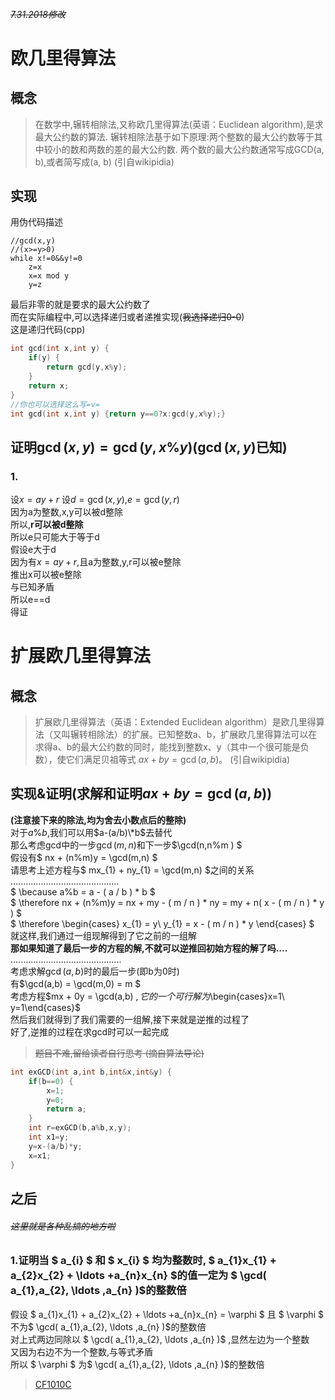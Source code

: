 ###### ~~7.31.2018修改~~
# 欧几里得算法
## 概念
> 在数学中,辗转相除法,又称欧几里得算法(英语：Euclidean algorithm),是求最大公约数的算法.
> 辗转相除法基于如下原理:两个整数的最大公约数等于其中较小的数和两数的差的最大公约数.
>两个数的最大公约数通常写成GCD(a, b),或者简写成(a, b) 
>(引自wikipidia)


## 实现
用伪代码描述
```
//gcd(x,y)
//(x>=y>0)
while x!=0&&y!=0
	z=x
	x=x mod y
	y=z
```
最后非零的就是要求的最大公约数了   
而在实际编程中,可以选择递归或者递推实现(~~我选择递归0-0~~)   
这是递归代码(cpp)   
```c++
int gcd(int x,int y) {
	if(y) {
		return gcd(y,x%y);
	}
	return x;
}
//你也可以选择这么写=v=
int gcd(int x,int y) {return y==0?x:gcd(y,x%y);}
```
## 证明$\gcd \left( x,y\right) =\gcd \left( y,x\% y\right)$($\gcd \left( x,y\right)$已知)
### 1.   
设$x=ay+r$
设$d=\gcd\left( x,y\right)$,$e=\gcd \left( y,r\right)$   
因为a为整数,x,y可以被d整除   
所以,**r可以被d整除**   
所以e只可能大于等于d   
假设e大于d   
因为有$x=ay+r$,且a为整数,y,r可以被e整除   
推出x可以被e整除   
与已知矛盾   
所以e==d    
得证

# 扩展欧几里得算法
## 概念
>扩展欧几里得算法（英语：Extended Euclidean algorithm）是欧几里得算法（又叫辗转相除法）的扩展。已知整数a、b，扩展欧几里得算法可以在求得a、b的最大公约数的同时，能找到整数x、y（其中一个很可能是负数），使它们满足贝祖等式
$ax + by = \gcd(a, b)$。
 (引自wikipidia)

## 实现&证明(求解和证明$ax + by = \gcd(a, b)$)
**(注意接下来的除法,均为舍去小数点后的整除)**   
对于$a\%b$,我们可以用$a-(a/b)\*b$去替代   
那么考虑gcd中的一步$\gcd(m,n)$和下一步$\gcd(n,n\%m ) $   
假设有$ nx + (n\%m)y = \gcd(m,n) $   
请思考上述方程与$ mx_{1} + ny_{1} = \gcd(m,n) $之间的关系  
...........................................    
$ \because a\%b = a - ( a / b ) \* b $   
$ \therefore nx + (n\%m)y = nx + my - ( m / n ) \* ny = my + n( x - ( m / n ) \* y ) $    
$ \therefore \begin{cases} x_{1} = y\\ y_{1} = x - ( m / n ) \* y \end{cases} $
就这样,我们通过一组现解得到了它之前的一组解   
**那如果知道了最后一步的方程的解,不就可以逆推回初始方程的解了吗....**   
............................................    
考虑求解$\gcd(a,b)$时的最后一步(即b为0时)      
有$\gcd(a,b) = \gcd(m,0) = m $   
考虑方程$mx + 0y = \gcd(a,b) $,它的一个可行解为$\begin{cases}x=1\\ y=1\end{cases}$   
然后我们就得到了我们需要的一组解,接下来就是逆推的过程了   
好了,逆推的过程在求gcd时可以一起完成
>~~题目不难,留给读者自行思考
(摘自算法导论)~~

```c++
int exGCD(int a,int b,int&x,int&y) {
	if(b==0) {
		x=1;
		y=0;
		return a;
	}
	int r=exGCD(b,a%b,x,y);
	int x1=y;
	y=x-(a/b)*y;
	x=x1;
}
```
## 之后
###### ~~这里就是各种乱搞的地方啦~~
### 1.证明当 $ a_{i} $ 和 $ x_{i} $ 均为整数时, $ a_{1}x_{1} + a_{2}x_{2} + \ldots +a_{n}x_{n} $的值一定为 $ \gcd( a_{1},a_{2}, \ldots ,a_{n} )$的整数倍
假设 $ a_{1}x_{1} + a_{2}x_{2} + \ldots +a_{n}x_{n} = \varphi $   且 $ \varphi $ 不为$ \gcd( a_{1},a_{2}, \ldots ,a_{n} )$的整数倍  
对上式两边同除以 $ \gcd( a_{1},a_{2}, \ldots ,a_{n} )$ ,显然左边为一个整数   
又因为右边不为一个整数,与等式矛盾   
所以 $ \varphi $ 为$ \gcd( a_{1},a_{2}, \ldots ,a_{n} )$的整数倍     

>[CF1010C](https://www.cnblogs.com/ullio/p/9393751.html)